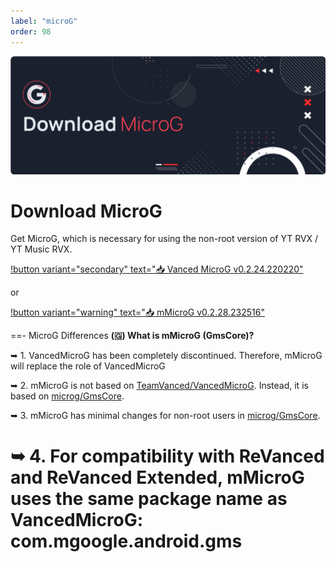 ```yaml
---
label: "microG"
order: 98
---
```


![](/assets/cover/download-microg-cover.png)

# Download MicroG
Get MicroG, which is necessary for using the non-root version of YT RVX / YT Music RVX.

[!button variant="secondary" text="📥 Vanced MicroG v0.2.24.220220"](https://github.com/TeamVanced/VancedMicroG/releases/download/v0.2.24.220220-220220001/microg.apk)

or

[!button variant="warning" text="📥 mMicroG v0.2.28.232516"](https://github.com/kazimmt/mMicroG/releases/download/v0.2.28.232516/microG.apk)

==- MicroG Differences
**(🇬) What is mMicroG (GmsCore)?**

➥ 1. VancedMicroG has been completely discontinued.
Therefore, mMicroG will replace the role of VancedMicroG

➥ 2. mMicroG is not based on [TeamVanced/VancedMicroG](https://www.github.com/TeamVanced/VancedMicroG).
Instead, it is based on [microg/GmsCore](https://www.github.com/microg/GmsCore).

➥ 3. mMicroG has minimal changes for non-root users in [microg/GmsCore](https://www.github.com/microg/GmsCore).

➥ 4. For compatibility with ReVanced and ReVanced Extended, mMicroG uses the same package name as VancedMicroG:
com.mgoogle.android.gms
===
